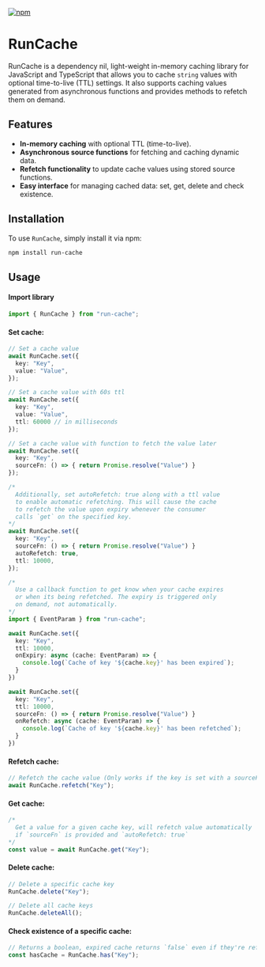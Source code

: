 [![npm](https://img.shields.io/npm/v/run-cache?colorA=000000&colorB=ff98a2)](https://www.npmjs.com/package/run-cache)

# RunCache

RunCache is a dependency nil, light-weight in-memory caching library for JavaScript and TypeScript that allows you to cache `string` values with optional time-to-live (TTL) settings. It also supports caching values generated from asynchronous functions and provides methods to refetch them on demand.

## Features

- **In-memory caching** with optional TTL (time-to-live).
- **Asynchronous source functions** for fetching and caching dynamic data.
- **Refetch functionality** to update cache values using stored source functions.
- **Easy interface** for managing cached data: set, get, delete and check existence.

## Installation

To use `RunCache`, simply install it via npm:

```bash
npm install run-cache
```

## Usage

#### Import library

```ts
import { RunCache } from "run-cache";
```

#### Set cache:

```ts
// Set a cache value
await RunCache.set({
  key: "Key",
  value: "Value",
});

// Set a cache value with 60s ttl
await RunCache.set({
  key: "Key",
  value: "Value",
  ttl: 60000 // in milliseconds
});

// Set a cache value with function to fetch the value later
await RunCache.set({
  key: "Key",
  sourceFn: () => { return Promise.resolve("Value") }
});

/*
  Additionally, set autoRefetch: true along with a ttl value
  to enable automatic refetching. This will cause the cache
  to refetch the value upon expiry whenever the consumer
  calls `get` on the specified key.
*/
await RunCache.set({
  key: "Key",
  sourceFn: () => { return Promise.resolve("Value") }
  autoRefetch: true,
  ttl: 10000,
});

/*  
  Use a callback function to get know when your cache expires
  or when its being refetched. The expiry is triggered only 
  on demand, not automatically.
*/
import { EventParam } from "run-cache";

await RunCache.set({
  key: "Key",
  ttl: 10000,
  onExpiry: async (cache: EventParam) => {
    console.log(`Cache of key '${cache.key}' has been expired`);
  }
})

await RunCache.set({
  key: "Key",
  ttl: 10000,
  sourceFn: () => { return Promise.resolve("Value") }
  onRefetch: async (cache: EventParam) => {
    console.log(`Cache of key '${cache.key}' has been refetched`);
  }
})
```

#### Refetch cache:

```ts
// Refetch the cache value (Only works if the key is set with a sourceFn)
await RunCache.refetch("Key");
```

#### Get cache:

```ts
/* 
  Get a value for a given cache key, will refetch value automatically
  if `sourceFn` is provided and `autoRefetch: true` 
*/
const value = await RunCache.get("Key");
```

#### Delete cache:

```ts
// Delete a specific cache key
RunCache.delete("Key");

// Delete all cache keys
RunCache.deleteAll();
```

#### Check existence of a specific cache:

```ts
// Returns a boolean, expired cache returns `false` even if they're refetchable
const hasCache = RunCache.has("Key");
```

